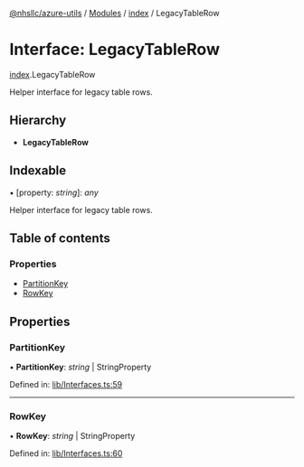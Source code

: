 [@nhsllc/azure-utils](../README.md) / [Modules](../modules.md) / [index](../modules/index.md) / LegacyTableRow

# Interface: LegacyTableRow

[index](../modules/index.md).LegacyTableRow

Helper interface for legacy table rows.

## Hierarchy

* **LegacyTableRow**

## Indexable

▪ [property: *string*]: *any*

Helper interface for legacy table rows.

## Table of contents

### Properties

- [PartitionKey](index.legacytablerow.md#partitionkey)
- [RowKey](index.legacytablerow.md#rowkey)

## Properties

### PartitionKey

• **PartitionKey**: *string* | StringProperty

Defined in: [lib/Interfaces.ts:59](https://github.com/nhsllc/azure-utils/blob/a788737/lib/Interfaces.ts#L59)

___

### RowKey

• **RowKey**: *string* | StringProperty

Defined in: [lib/Interfaces.ts:60](https://github.com/nhsllc/azure-utils/blob/a788737/lib/Interfaces.ts#L60)
